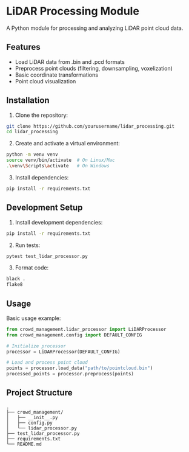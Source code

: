 # LiDAR Processing Module

A Python module for processing and analyzing LiDAR point cloud data.

## Features

- Load LiDAR data from .bin and .pcd formats
- Preprocess point clouds (filtering, downsampling, voxelization)
- Basic coordinate transformations
- Point cloud visualization

## Installation

1. Clone the repository:
```bash
git clone https://github.com/yourusername/lidar_processing.git
cd lidar_processing
```

2. Create and activate a virtual environment:
```bash
python -m venv venv
source venv/bin/activate  # On Linux/Mac
.\venv\Scripts\activate   # On Windows
```

3. Install dependencies:
```bash
pip install -r requirements.txt
```

## Development Setup

1. Install development dependencies:
```bash
pip install -r requirements.txt
```

2. Run tests:
```bash
pytest test_lidar_processor.py
```

3. Format code:
```bash
black .
flake8
```

## Usage

Basic usage example:
```python
from crowd_management.lidar_processor import LiDARProcessor
from crowd_management.config import DEFAULT_CONFIG

# Initialize processor
processor = LiDARProcessor(DEFAULT_CONFIG)

# Load and process point cloud
points = processor.load_data("path/to/pointcloud.bin")
processed_points = processor.preprocess(points)
```

## Project Structure

```
.
├── crowd_management/
│   ├── __init__.py
│   ├── config.py
│   └── lidar_processor.py
├── test_lidar_processor.py
├── requirements.txt
└── README.md
```
